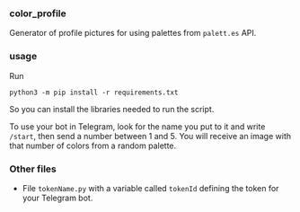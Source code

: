 ### color_profile

Generator of profile pictures for using palettes from `palett.es` API.

### usage

Run 
```
python3 -m pip install -r requirements.txt 
```

So you can install the libraries needed to run the script. 

To use your bot in Telegram, look for the name you put to it and write `/start`, then send a number between 1 and 5. You will receive an image with that number of colors from a random palette.

### Other files

* File `tokenName.py` with a variable called `tokenId` defining the token for your Telegram bot.